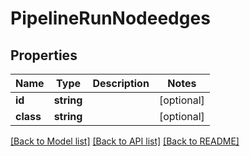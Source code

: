 # PipelineRunNodeedges

## Properties
Name | Type | Description | Notes
------------ | ------------- | ------------- | -------------
**id** | **string** |  | [optional] 
**class** | **string** |  | [optional] 

[[Back to Model list]](../README.md#documentation-for-models) [[Back to API list]](../README.md#documentation-for-api-endpoints) [[Back to README]](../README.md)


